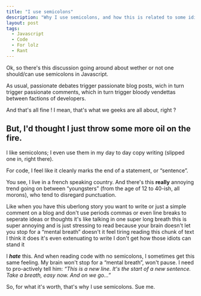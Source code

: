 ```yaml
---
title: "I use semicolons"
description: "Why I use semicolons, and how this is related to some idiot-moron teenagers who don't know how to write."
layout: post
tags:
  - Javascript
  - Code
  - For lolz
  - Rant
---
```


Ok, so there's this discussion going around about wether or not one should/can use semicolons in Javascript.

As usual, passionate debates trigger passionate blog posts, wich in turn trigger passionate comments, which in turn trigger bloody vendettas between factions of developers.

And that's all fine ! I mean, that's what we geeks are all about, right ?

## But, I'd thought I just throw some more oil on the fire.

I like semicolons; I even use them in my day to day copy writing (slipped one in, right there). 

For code, I feel like it cleanly marks the end of a statement, or &ldquo;sentence&rdquo;. 

You see, I live in a french speaking country. And there's this **really** annoying trend going on between &ldquo;youngsters&rdquo; (from the age of 12 to 40-ish, all morons), who tend to disregard punctuation.

Like when you have this uberlong story you want to write or just a simple comment on a blog and don't use periods commas or even line breaks to seperate ideas or thoughts it's like talking in one super long breath this is super annoying and is just stressing to read because your brain doesn't let you stop for a &ldquo;mental breath&rdquo; doesn't it feel tiring reading this chunk of text I think it does it's even extenuating to write I don't get how those idiots can stand it

I ***hate*** this. And when reading code with no semicolons, I sometimes get this same feeling. My brain won't stop for a &ldquo;mental breath&rdquo;, won't pause. I need to pro-actively tell him: *&ldquo;This is a new line. It's the start of a new sentence. Take a breath, easy now. And on we go...&rdquo;*

So, for what it's worth, that's why I use semicolons. Sue me.
